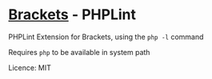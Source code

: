 [Brackets](http://brackets.io) - PHPLint
============================

PHPLint Extension for Brackets, using the `php -l` command

Requires `php` to be available in system path

Licence: MIT

